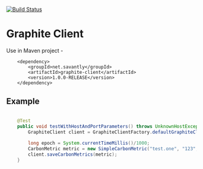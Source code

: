 [![Build Status](https://travis-ci.org/graphite-client/graphite-client.svg?branch=master)](https://travis-ci.org/savantly-net/graphite-client)

# Graphite Client


Use in Maven project -

```
	<dependency>
		<groupId>net.savantly</groupId>
		<artifactId>graphite-client</artifactId>
		<version>1.0.0-RELEASE</version>
	</dependency>
```


## Example 

```java

	@Test
	public void testWithHostAndPortParameters() throws UnknownHostException, SocketException {
		GraphiteClient client = GraphiteClientFactory.defaultGraphiteClient("localhost", 2003);
		
		long epoch = System.currentTimeMillis()/1000;
		CarbonMetric metric = new SimpleCarbonMetric("test.one", "123", epoch);
		client.saveCarbonMetrics(metric);
	}
```
